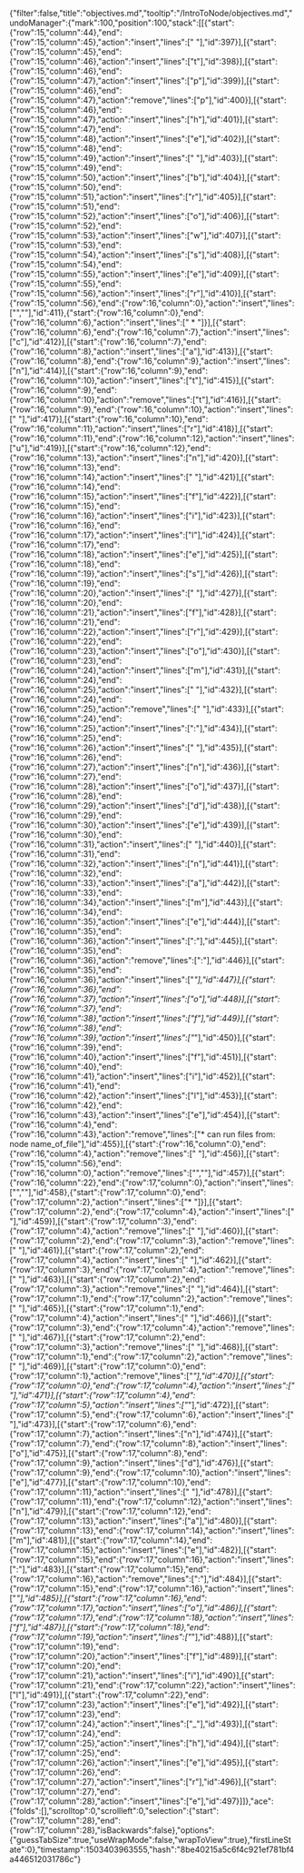 {"filter":false,"title":"objectives.md","tooltip":"/IntroToNode/objectives.md","undoManager":{"mark":100,"position":100,"stack":[[{"start":{"row":15,"column":44},"end":{"row":15,"column":45},"action":"insert","lines":[" "],"id":397}],[{"start":{"row":15,"column":45},"end":{"row":15,"column":46},"action":"insert","lines":["t"],"id":398}],[{"start":{"row":15,"column":46},"end":{"row":15,"column":47},"action":"insert","lines":["p"],"id":399}],[{"start":{"row":15,"column":46},"end":{"row":15,"column":47},"action":"remove","lines":["p"],"id":400}],[{"start":{"row":15,"column":46},"end":{"row":15,"column":47},"action":"insert","lines":["h"],"id":401}],[{"start":{"row":15,"column":47},"end":{"row":15,"column":48},"action":"insert","lines":["e"],"id":402}],[{"start":{"row":15,"column":48},"end":{"row":15,"column":49},"action":"insert","lines":[" "],"id":403}],[{"start":{"row":15,"column":49},"end":{"row":15,"column":50},"action":"insert","lines":["b"],"id":404}],[{"start":{"row":15,"column":50},"end":{"row":15,"column":51},"action":"insert","lines":["r"],"id":405}],[{"start":{"row":15,"column":51},"end":{"row":15,"column":52},"action":"insert","lines":["o"],"id":406}],[{"start":{"row":15,"column":52},"end":{"row":15,"column":53},"action":"insert","lines":["w"],"id":407}],[{"start":{"row":15,"column":53},"end":{"row":15,"column":54},"action":"insert","lines":["s"],"id":408}],[{"start":{"row":15,"column":54},"end":{"row":15,"column":55},"action":"insert","lines":["e"],"id":409}],[{"start":{"row":15,"column":55},"end":{"row":15,"column":56},"action":"insert","lines":["r"],"id":410}],[{"start":{"row":15,"column":56},"end":{"row":16,"column":0},"action":"insert","lines":["",""],"id":411},{"start":{"row":16,"column":0},"end":{"row":16,"column":6},"action":"insert","lines":["    * "]}],[{"start":{"row":16,"column":6},"end":{"row":16,"column":7},"action":"insert","lines":["c"],"id":412}],[{"start":{"row":16,"column":7},"end":{"row":16,"column":8},"action":"insert","lines":["a"],"id":413}],[{"start":{"row":16,"column":8},"end":{"row":16,"column":9},"action":"insert","lines":["n"],"id":414}],[{"start":{"row":16,"column":9},"end":{"row":16,"column":10},"action":"insert","lines":["t"],"id":415}],[{"start":{"row":16,"column":9},"end":{"row":16,"column":10},"action":"remove","lines":["t"],"id":416}],[{"start":{"row":16,"column":9},"end":{"row":16,"column":10},"action":"insert","lines":[" "],"id":417}],[{"start":{"row":16,"column":10},"end":{"row":16,"column":11},"action":"insert","lines":["r"],"id":418}],[{"start":{"row":16,"column":11},"end":{"row":16,"column":12},"action":"insert","lines":["u"],"id":419}],[{"start":{"row":16,"column":12},"end":{"row":16,"column":13},"action":"insert","lines":["n"],"id":420}],[{"start":{"row":16,"column":13},"end":{"row":16,"column":14},"action":"insert","lines":[" "],"id":421}],[{"start":{"row":16,"column":14},"end":{"row":16,"column":15},"action":"insert","lines":["f"],"id":422}],[{"start":{"row":16,"column":15},"end":{"row":16,"column":16},"action":"insert","lines":["i"],"id":423}],[{"start":{"row":16,"column":16},"end":{"row":16,"column":17},"action":"insert","lines":["l"],"id":424}],[{"start":{"row":16,"column":17},"end":{"row":16,"column":18},"action":"insert","lines":["e"],"id":425}],[{"start":{"row":16,"column":18},"end":{"row":16,"column":19},"action":"insert","lines":["s"],"id":426}],[{"start":{"row":16,"column":19},"end":{"row":16,"column":20},"action":"insert","lines":[" "],"id":427}],[{"start":{"row":16,"column":20},"end":{"row":16,"column":21},"action":"insert","lines":["f"],"id":428}],[{"start":{"row":16,"column":21},"end":{"row":16,"column":22},"action":"insert","lines":["r"],"id":429}],[{"start":{"row":16,"column":22},"end":{"row":16,"column":23},"action":"insert","lines":["o"],"id":430}],[{"start":{"row":16,"column":23},"end":{"row":16,"column":24},"action":"insert","lines":["m"],"id":431}],[{"start":{"row":16,"column":24},"end":{"row":16,"column":25},"action":"insert","lines":[" "],"id":432}],[{"start":{"row":16,"column":24},"end":{"row":16,"column":25},"action":"remove","lines":[" "],"id":433}],[{"start":{"row":16,"column":24},"end":{"row":16,"column":25},"action":"insert","lines":[":"],"id":434}],[{"start":{"row":16,"column":25},"end":{"row":16,"column":26},"action":"insert","lines":[" "],"id":435}],[{"start":{"row":16,"column":26},"end":{"row":16,"column":27},"action":"insert","lines":["n"],"id":436}],[{"start":{"row":16,"column":27},"end":{"row":16,"column":28},"action":"insert","lines":["o"],"id":437}],[{"start":{"row":16,"column":28},"end":{"row":16,"column":29},"action":"insert","lines":["d"],"id":438}],[{"start":{"row":16,"column":29},"end":{"row":16,"column":30},"action":"insert","lines":["e"],"id":439}],[{"start":{"row":16,"column":30},"end":{"row":16,"column":31},"action":"insert","lines":[" "],"id":440}],[{"start":{"row":16,"column":31},"end":{"row":16,"column":32},"action":"insert","lines":["n"],"id":441}],[{"start":{"row":16,"column":32},"end":{"row":16,"column":33},"action":"insert","lines":["a"],"id":442}],[{"start":{"row":16,"column":33},"end":{"row":16,"column":34},"action":"insert","lines":["m"],"id":443}],[{"start":{"row":16,"column":34},"end":{"row":16,"column":35},"action":"insert","lines":["e"],"id":444}],[{"start":{"row":16,"column":35},"end":{"row":16,"column":36},"action":"insert","lines":[":"],"id":445}],[{"start":{"row":16,"column":35},"end":{"row":16,"column":36},"action":"remove","lines":[":"],"id":446}],[{"start":{"row":16,"column":35},"end":{"row":16,"column":36},"action":"insert","lines":["_"],"id":447}],[{"start":{"row":16,"column":36},"end":{"row":16,"column":37},"action":"insert","lines":["o"],"id":448}],[{"start":{"row":16,"column":37},"end":{"row":16,"column":38},"action":"insert","lines":["f"],"id":449}],[{"start":{"row":16,"column":38},"end":{"row":16,"column":39},"action":"insert","lines":["_"],"id":450}],[{"start":{"row":16,"column":39},"end":{"row":16,"column":40},"action":"insert","lines":["f"],"id":451}],[{"start":{"row":16,"column":40},"end":{"row":16,"column":41},"action":"insert","lines":["i"],"id":452}],[{"start":{"row":16,"column":41},"end":{"row":16,"column":42},"action":"insert","lines":["l"],"id":453}],[{"start":{"row":16,"column":42},"end":{"row":16,"column":43},"action":"insert","lines":["e"],"id":454}],[{"start":{"row":16,"column":4},"end":{"row":16,"column":43},"action":"remove","lines":["* can run files from: node name_of_file"],"id":455}],[{"start":{"row":16,"column":0},"end":{"row":16,"column":4},"action":"remove","lines":["    "],"id":456}],[{"start":{"row":15,"column":56},"end":{"row":16,"column":0},"action":"remove","lines":["",""],"id":457}],[{"start":{"row":16,"column":22},"end":{"row":17,"column":0},"action":"insert","lines":["",""],"id":458},{"start":{"row":17,"column":0},"end":{"row":17,"column":2},"action":"insert","lines":["* "]}],[{"start":{"row":17,"column":2},"end":{"row":17,"column":4},"action":"insert","lines":["  "],"id":459}],[{"start":{"row":17,"column":3},"end":{"row":17,"column":4},"action":"remove","lines":[" "],"id":460}],[{"start":{"row":17,"column":2},"end":{"row":17,"column":3},"action":"remove","lines":[" "],"id":461}],[{"start":{"row":17,"column":2},"end":{"row":17,"column":4},"action":"insert","lines":["  "],"id":462}],[{"start":{"row":17,"column":3},"end":{"row":17,"column":4},"action":"remove","lines":[" "],"id":463}],[{"start":{"row":17,"column":2},"end":{"row":17,"column":3},"action":"remove","lines":[" "],"id":464}],[{"start":{"row":17,"column":1},"end":{"row":17,"column":2},"action":"remove","lines":[" "],"id":465}],[{"start":{"row":17,"column":1},"end":{"row":17,"column":4},"action":"insert","lines":["   "],"id":466}],[{"start":{"row":17,"column":3},"end":{"row":17,"column":4},"action":"remove","lines":[" "],"id":467}],[{"start":{"row":17,"column":2},"end":{"row":17,"column":3},"action":"remove","lines":[" "],"id":468}],[{"start":{"row":17,"column":1},"end":{"row":17,"column":2},"action":"remove","lines":[" "],"id":469}],[{"start":{"row":17,"column":0},"end":{"row":17,"column":1},"action":"remove","lines":["*"],"id":470}],[{"start":{"row":17,"column":0},"end":{"row":17,"column":4},"action":"insert","lines":["    "],"id":471}],[{"start":{"row":17,"column":4},"end":{"row":17,"column":5},"action":"insert","lines":["*"],"id":472}],[{"start":{"row":17,"column":5},"end":{"row":17,"column":6},"action":"insert","lines":[" "],"id":473}],[{"start":{"row":17,"column":6},"end":{"row":17,"column":7},"action":"insert","lines":["n"],"id":474}],[{"start":{"row":17,"column":7},"end":{"row":17,"column":8},"action":"insert","lines":["o"],"id":475}],[{"start":{"row":17,"column":8},"end":{"row":17,"column":9},"action":"insert","lines":["d"],"id":476}],[{"start":{"row":17,"column":9},"end":{"row":17,"column":10},"action":"insert","lines":["e"],"id":477}],[{"start":{"row":17,"column":10},"end":{"row":17,"column":11},"action":"insert","lines":[" "],"id":478}],[{"start":{"row":17,"column":11},"end":{"row":17,"column":12},"action":"insert","lines":["n"],"id":479}],[{"start":{"row":17,"column":12},"end":{"row":17,"column":13},"action":"insert","lines":["a"],"id":480}],[{"start":{"row":17,"column":13},"end":{"row":17,"column":14},"action":"insert","lines":["m"],"id":481}],[{"start":{"row":17,"column":14},"end":{"row":17,"column":15},"action":"insert","lines":["e"],"id":482}],[{"start":{"row":17,"column":15},"end":{"row":17,"column":16},"action":"insert","lines":[":"],"id":483}],[{"start":{"row":17,"column":15},"end":{"row":17,"column":16},"action":"remove","lines":[":"],"id":484}],[{"start":{"row":17,"column":15},"end":{"row":17,"column":16},"action":"insert","lines":["_"],"id":485}],[{"start":{"row":17,"column":16},"end":{"row":17,"column":17},"action":"insert","lines":["o"],"id":486}],[{"start":{"row":17,"column":17},"end":{"row":17,"column":18},"action":"insert","lines":["f"],"id":487}],[{"start":{"row":17,"column":18},"end":{"row":17,"column":19},"action":"insert","lines":["_"],"id":488}],[{"start":{"row":17,"column":19},"end":{"row":17,"column":20},"action":"insert","lines":["f"],"id":489}],[{"start":{"row":17,"column":20},"end":{"row":17,"column":21},"action":"insert","lines":["i"],"id":490}],[{"start":{"row":17,"column":21},"end":{"row":17,"column":22},"action":"insert","lines":["l"],"id":491}],[{"start":{"row":17,"column":22},"end":{"row":17,"column":23},"action":"insert","lines":["e"],"id":492}],[{"start":{"row":17,"column":23},"end":{"row":17,"column":24},"action":"insert","lines":["_"],"id":493}],[{"start":{"row":17,"column":24},"end":{"row":17,"column":25},"action":"insert","lines":["h"],"id":494}],[{"start":{"row":17,"column":25},"end":{"row":17,"column":26},"action":"insert","lines":["e"],"id":495}],[{"start":{"row":17,"column":26},"end":{"row":17,"column":27},"action":"insert","lines":["r"],"id":496}],[{"start":{"row":17,"column":27},"end":{"row":17,"column":28},"action":"insert","lines":["e"],"id":497}]]},"ace":{"folds":[],"scrolltop":0,"scrollleft":0,"selection":{"start":{"row":17,"column":28},"end":{"row":17,"column":28},"isBackwards":false},"options":{"guessTabSize":true,"useWrapMode":false,"wrapToView":true},"firstLineState":0},"timestamp":1503403963555,"hash":"8be40215a5c6f4c921ef781bf4a446512031786c"}